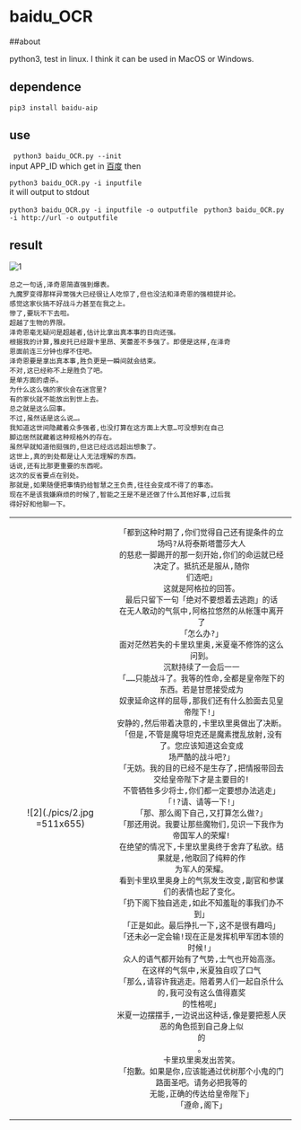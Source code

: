 # baidu_OCR
##about

python3, test in linux. I think it can be used in MacOS or Windows.
## dependence
``` pip3 install baidu-aip ```
## use
```  python3 baidu_OCR.py --init  ```   
input APP_ID which get in [百度](https://console.bce.baidu.com)
then  

 ``` python3 baidu_OCR.py -i inputfile  ```   
it will output to stdout

``` python3 baidu_OCR.py -i inputfile -o outputfile  ```
``` python3 baidu_OCR.py -i http://url -o outputfile  ```

## result    

![1](./pics/1.jpg)
```
总之一句话,泽奇恩简直强到爆表。  
九魔罗变得那样异常强大已经很让人吃惊了,但也没法和泽奇恩的强相提并论。  
感觉这家伙搞不好战斗力甚至在我之上。  
惨了,要玩不下去啦。  
超越了生物的界限。  
泽奇恩毫无疑问是超越者,估计比拿出真本事的日向还强。   
根据我的计算,雅皮托已经跟卡里昂、芙蕾差不多强了。即便是这样,在泽奇  
恩面前连三分钟也撑不住吧。  
泽奇恩要是拿出真本事,胜负更是一瞬间就会结束。  
不对,这已经称不上是胜负了吧。  
是单方面的虐杀。  
为什么这么强的家伙会在迷宫里?  
有的家伙就不能放出到世上去。  
总之就是这么回事。  
不过,虽然话是这么说…。  
我知道这世间隐藏着众多强者,也没打算在这方面上大意…可没想到在自己  
脚边居然就藏着这种规格外的存在。  
虽然早就知道他挺强的,但这已经远远超出想象了。  
这世上,真的到处都是让人无法理解的东西。  
话说,还有比那更重要的东西呢。  
这次的反省要点在别处。  
那就是,如果随便把事情扔给智慧之王负责,往往会变成不得了的事态。  
现在不是该我嫌麻烦的时候了,智能之王是不是还做了什么其他好事,过后我  
得好好和他聊一下。  
```

<table>
  <tr>
<td > <center>

![2](./pics/2.jpg =511x655)  
</center></td>

<td ><center>  

```
「都到这种时期了,你们觉得自己还有提条件的立场吗?从将泰斯塔蕾莎大人
的慈悲一脚踢开的那一刻开始,你们的命运就已经决定了。抵抗还是服从,随你
们选吧」
这就是阿格拉的回答。
最后只留下一句「绝对不要想着去逃跑」的话
在无人敢动的气氛中,阿格拉悠然的从帐篷中离开了
「怎么办?」
面对茫然若失的卡里玖里奥,米夏毫不修饰的这么问到。
沉默持续了一会后一一
「……只能战斗了。我等的性命,全都是皇帝陛下的东西。若是甘愿接受成为
奴隶延命这样的屈辱,那我们还有什么脸面去见皇帝陛下!」
安静的,然后带着决意的,卡里玖里奥做出了决断。
「但是,不管是魔导坦克还是魔素搅乱放射,没有了。您应该知道这会变成
场严酷的战斗吧?」
「无妨。我的目的已经不是生存了,把情报带回去交给皇帝陛下才是主要目的!
不管牺牲多少将士,你们都一定要想办法逃走」
「!?请、请等一下!」
「那、那么阁下自己,又打算怎么做?」
「那还用说。我要让那些魔物们,见识一下我作为帝国军人的荣耀!
在绝望的情况下,卡里玖里奥终于舍弃了私欲。结果就是,他取回了纯粹的作
为军人的荣耀。
看到卡里玖里奥身上的气氛发生改变,副官和参谋们的表情也起了变化。
「扔下阁下独自逃走,如此不知羞耻的事我们办不到」
「正是如此。最后挣扎一下,这不是很有趣吗」
「还未必一定会输!现在正是发挥机甲军团本领的时候!」
众人的语气都开始有了气势,士气也开始高涨。
在这样的气氛中,米夏独自叹了口气
「那么,请容许我逃走。陪着男人们一起自杀什么的,我可没有这么值得嘉奖
的性格呢」
米夏一边摆摆手,一边说出这种话,像是要把惹人厌恶的角色揽到自己身上似
的
。
卡里玖里奥发出苦笑。
「抱歉。如果是你,应该能通过优树那个小鬼的门路面圣吧。请务必把我等的
无能,正确的传达给皇帝陛下」
「遵命,阁下」
```

</center></td>
</tr>
</table>
